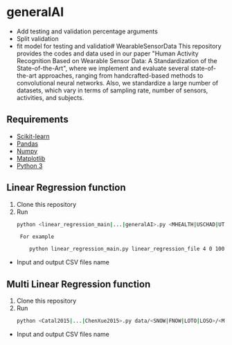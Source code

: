 # generalAI
- Add testing and validation percentage arguments
- Split validation
- fit model for testing and validatio# WearableSensorData
This repository provides the codes and data used in our paper "Human Activity Recognition Based on Wearable Sensor Data: A Standardization of the State-of-the-Art", where we implement and evaluate several state-of-the-art approaches, ranging from handcrafted-based methods to convolutional neural networks. Also, we standardize a large number of datasets, which vary in terms of sampling rate, number of sensors, activities, and subjects.

## Requirements

- [Scikit-learn](http://scikit-learn.org/stable/)
- [Pandas](https://pandas.pydata.org/)
- [Numpy](https://numpy.org/)
- [Matplotlib](https://matplotlib.org/)
- [Python 3](https://www.python.org/)

## Linear Regression function
1. Clone this repository
2. Run
    ```bash
    python <linear_regression_main|...|generalAI>.py <MHEALTH|USCHAD|UTD-MHAD1_1s|UTD-MHAD2_1s|WHARF|WISDM>.csv
    ```
        For example
    ```bash
        python linear_regression_main.py linear_regression_file 4 0 100
    ```

- Input and output CSV files name

## Multi Linear Regression function
1. Clone this repository
2. Run
    ```bash
    python <Catal2015|...|ChenXue2015>.py data/<SNOW|FNOW|LOTO|LOSO>/<MHEALTH|USCHAD|UTD-MHAD1_1s|UTD-MHAD2_1s|WHARF|WISDM>.npz
    ```

- Input and output CSV files name
